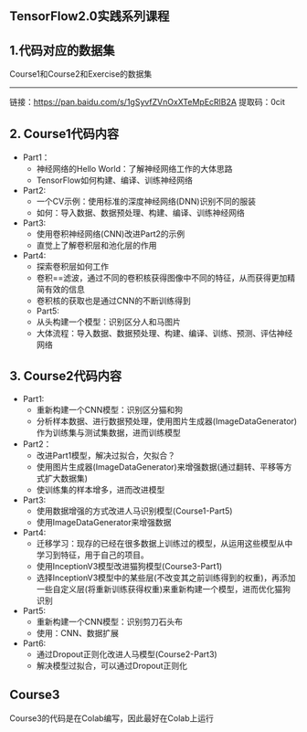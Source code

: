 ## TensorFlow2.0实践系列课程
## 1.代码对应的数据集

Course1和Course2和Exercise的数据集
***
链接：https://pan.baidu.com/s/1gSyvfZVnOxXTeMpEcRlB2A 
提取码：0cit 
## 2. Course1代码内容
* Part1：
  * 神经网络的Hello World：了解神经网络工作的大体思路
  * TensorFlow如何构建、编译、训练神经网络
* Part2:
  * 一个CV示例：使用标准的深度神经网络(DNN)识别不同的服装
  * 如何：导入数据、数据预处理、构建、编译、训练神经网络
* Part3:
  * 使用卷积神经网络(CNN)改进Part2的示例
  * 直觉上了解卷积层和池化层的作用
* Part4:
  * 探索卷积层如何工作
  * 卷积==滤波，通过不同的卷积核获得图像中不同的特征，从而获得更加精简有效的信息
  * 卷积核的获取也是通过CNN的不断训练得到
  * Part5:
  * 从头构建一个模型：识别区分人和马图片
  * 大体流程：导入数据、数据预处理、构建、编译、训练、预测、评估神经网络
## 3. Course2代码内容
* Part1:
  * 重新构建一个CNN模型：识别区分猫和狗
  * 分析样本数据、进行数据预处理，使用图片生成器(ImageDataGenerator)作为训练集与测试集数据，进而训练模型
* Part2：
  * 改进Part1模型，解决过拟合，欠拟合？
  * 使用图片生成器(ImageDataGenerator)来增强数据(通过翻转、平移等方式扩大数据集)
  * 使训练集的样本增多，进而改进模型
* Part3:
  * 使用数据增强的方式改进人马识别模型(Course1-Part5)
  * 使用ImageDataGenerator来增强数据
* Part4:
  * 迁移学习：现存的已经在很多数据上训练过的模型，从运用这些模型从中学习到特征，用于自己的项目。
  * 使用InceptionV3模型改进猫狗模型(Course3-Part1)
  * 选择InceptionV3模型中的某些层(不改变其之前训练得到的权重)，再添加一些自定义层(将重新训练获得权重)来重新构建一个模型，进而优化猫狗识别
* Part5:
  * 重新构建一个CNN模型：识别剪刀石头布
  * 使用：CNN、数据扩展
* Part6:
  * 通过Dropout正则化改进人马模型(Course2-Part3)
  * 解决模型过拟合，可以通过Dropout正则化
  
## Course3
Course3的代码是在Colab编写，因此最好在Colab上运行
